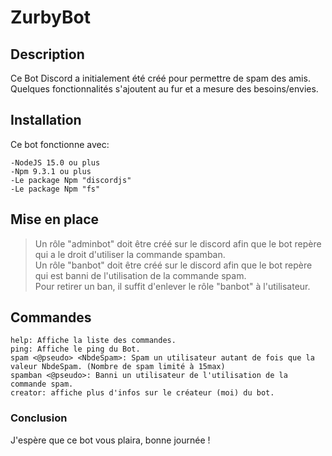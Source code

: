 # ZurbyBot

## Description
Ce Bot Discord a initialement été créé pour permettre de spam des amis. Quelques fonctionnalités s'ajoutent au fur et a mesure des besoins/envies.

## Installation
Ce bot fonctionne avec:
```
-NodeJS 15.0 ou plus
-Npm 9.3.1 ou plus
-Le package Npm "discordjs"
-Le package Npm "fs"
```
## Mise en place

> Un rôle "adminbot" doit être créé sur le discord afin que le bot repère qui a le droit d'utiliser la commande spamban. <br />
> Un rôle "banbot" doit être créé sur le discord afin que le bot repère qui est banni de l'utilisation de la commande spam. <br />
> Pour retirer un ban, il suffit d'enlever le rôle "banbot" à l'utilisateur.

## Commandes
```
help: Affiche la liste des commandes.
ping: Affiche le ping du Bot.
spam <@pseudo> <NbdeSpam>: Spam un utilisateur autant de fois que la valeur NbdeSpam. (Nombre de spam limité à 15max)
spamban <@pseudo>: Banni un utilisateur de l'utilisation de la commande spam.
creator: affiche plus d'infos sur le créateur (moi) du bot.
```
### Conclusion

J'espère que ce bot vous plaira, bonne journée !
